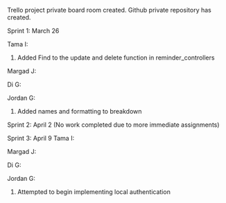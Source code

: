 Trello project private board room created.
Github private repository has created.

Sprint 1: March 26

Tama I:
1. Added Find to the update and delete function in reminder_controllers

Margad J:


Di G:


Jordan G:
1. Added names and formatting to breakdown

Sprint 2: April 2 (No work completed due to more immediate assignments)

Sprint 3: April 9
Tama I:

Margad J:

Di G:

Jordan G:
1. Attempted to begin implementing local authentication
